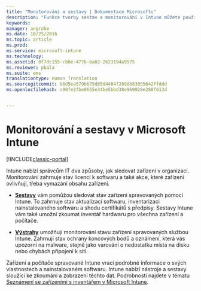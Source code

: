 ```yaml
---
title: "Monitorování a sestavy | Dokumentace Microsoftu"
description: "Funkce tvorby sestav a monitorování v Intune můžete použít ke sledování stavu zařízení ve vaší organizaci."
keywords: 
manager: angrobe
ms.date: 10/25/2016
ms.topic: article
ms.prod: 
ms.service: microsoft-intune
ms.technology: 
ms.assetid: 0f7dc155-cb8e-477b-ba02-2623194a9575
ms.reviewer: pbala
ms.suite: ems
translationtype: Human Translation
ms.sourcegitcommit: b6d5ea579b675d85d4404f289db83055642ffddd
ms.openlocfilehash: c90fe2fbe0655e34be5bbd38e969928e288f613d


---
```


# <a name="monitoring-and-reports-with-microsoft-intune"></a>Monitorování a sestavy v Microsoft Intune

[!INCLUDE[classic-portal](../includes/classic-portal.md)]

Intune nabízí správcům IT dva způsoby, jak sledovat zařízení v organizaci. Monitorování zahrnuje stav licencí k softwaru a také akce, které zařízení ovlivňují, třeba vymazání obsahu zařízení.

-   **[Sestavy](../deploy-use/understand-microsoft-intune-operations-by-using-reports.md)** vám pomůžou sledovat stav zařízení spravovaných pomocí Intune. To zahrnuje stav aktualizací softwaru, inventarizaci nainstalovaného softwaru a shodu certifikátů s předpisy.
     Sestavy Intune vám také umožní zkoumat inventář hardwaru pro všechna zařízení a počítače.

-   **[Výstrahy](../deploy-use/get-notified-by-alerts.md)** umožňují monitorování stavu zařízení spravovaných službou Intune. Zahrnují stav ochrany koncových bodů a oznámení, která vás upozorní na malware, stejně jako varování o nedostatku místa na disku nebo chybách připojení k síti.

Zařízení a počítače spravované Intune vrací podrobné informace o svých vlastnostech a nainstalovaném softwaru. Intune nabízí nástroje a sestavy sloužící ke zkoumání a zobrazení těchto dat. Podrobnosti najdete v tématu [Seznámení se zařízeními s inventářem v Microsoft Intune](../deploy-use/understand-your-devices-with-inventory-in-microsoft-intune.md).



<!--HONumber=Dec16_HO2-->


